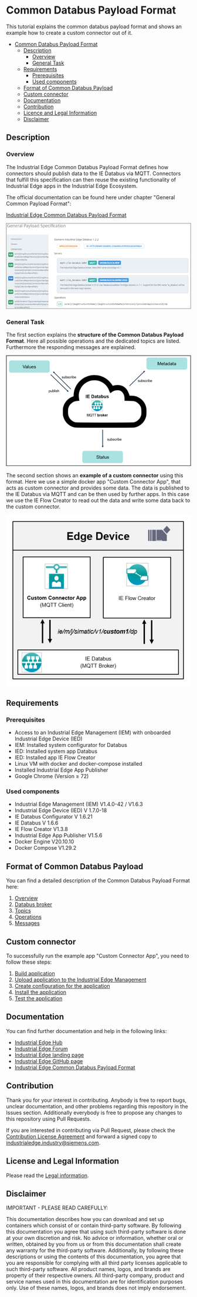 # Common Databus Payload Format

This tutorial explains the common databus payload format and shows an example how to create a custom connector out of it.

- [Common Databus Payload Format](#common-databus-payload-format)
  - [Description](#description)
    - [Overview](#overview)
    - [General Task](#general-task)
  - [Requirements](#requirements)
    - [Prerequisites](#prerequisites)
    - [Used components](#used-components)
  - [Format of Common Databus Payload](#format-of-common-databus-payload)
  - [Custom connector](#custom-connector)
  - [Documentation](#documentation)
  - [Contribution](#contribution)
  - [Licence and Legal Information](#licence-and-legal-information)
  - [Disclaimer](#disclaimer)

## Description

### Overview

The Industrial Edge Common Databus Payload Format defines how connectors should publish data to the IE Databus via MQTT. Connectors that fulfill this specification can then reuse the existing functionality of Industrial Edge apps in the Industrial Edge Ecosystem.

The official documentation can be found here under chapter "General Common Payload Format":

[Industrial Edge Common Databus Payload Format](https://industrial-edge.io/developer/systemapps/data-processing/databus/reference/index.html)

![payload_docu](docs/overview_payload_docu.png)

### General Task

The first section explains the **structure of the Common Databus Payload Format**. Here all possible operations and the dedicated topics are listed. Furthermore the responding messages are explained.

![overview](docs/overview_payload.png)

The second section shows an **example of a custom connector** using this format. Here we use a simple docker app "Custom Connector App", that acts as custom connector and provides some data. The data is published to the IE Databus via MQTT and can be then used by further apps. In this case we use the IE Flow Creator to read out the data and write some data back to the custom connector.

![overview](docs/overview_app.png)

## Requirements

### Prerequisites

- Access to an Industrial Edge Management (IEM) with onboarded Industrial Edge Device (IED)
- IEM: Installed system configurator for Databus
- IED: Installed system app Databus
- IED: Installed app IE Flow Creator
- Linux VM with docker and docker-compose installed
- Installed Industrial Edge App Publisher
- Google Chrome (Version ≥ 72)

### Used components

- Industrial Edge Management (IEM) V1.4.0-42 / V1.6.3
- Industrial Edge Device (IED) V 1.7.0-18
- IE Databus Configurator V 1.6.21
- IE Databus V 1.6.6
- IE Flow Creator V1.3.8
- Industrial Edge App Publisher V1.5.6
- Docker Engine V20.10.10
- Docker Compose V1.29.2

## Format of Common Databus Payload

You can find a detailed description of the Common Databus Payload Format here:

1. [Overview](/docs/payload-format/PayloadFormat.md#overview)
2. [Databus broker](/docs/payload-format/PayloadFormat.md#databus-broker)
3. [Topics](/docs/payload-format/PayloadFormat.md#topics)
4. [Operations](/docs/payload-format/PayloadFormat.md#operations)
5. [Messages](/docs/payload-format/PayloadFormat.md#messages)

## Custom connector

To successfully run the example app "Custom Connector App", you need to follow these steps:

1. [Build application](/docs/custom-connector/CustomConnector.md#build-application)
2. [Upload application to the Industrial Edge Management](/docs/custom-connector/CustomConnector.md#upload-application-to-the-industrial-edge-management)
3. [Create configuration for the application](/docs/custom-connector/CustomConnector.md#create-configuration-for-the-application)
4. [Install the application](/docs/custom-connector/CustomConnector.md#install-the-application)
5. [Test the application](/docs/custom-connector/CustomConnector.md#test-the-application)
  
## Documentation

You can find further documentation and help in the following links:

- [Industrial Edge Hub](https://iehub.eu1.edge.siemens.cloud/#/documentation)
- [Industrial Edge Forum](https://www.siemens.com/industrial-edge-forum)
- [Industrial Edge landing page](https://new.siemens.com/global/en/products/automation/topic-areas/industrial-edge/simatic-edge.html)
- [Industrial Edge GitHub page](https://github.com/industrial-edge)
- [Industrial Edge Common Databus Payload Format](https://industrial-edge.io/developer/systemapps/data-processing/databus/reference/index.html)

## Contribution

Thank you for your interest in contributing. Anybody is free to report bugs, unclear documentation, and other problems regarding this repository in the Issues section.
Additionally everybody is free to propose any changes to this repository using Pull Requests.

If you are interested in contributing via Pull Request, please check the [Contribution License Agreement](Siemens_CLA_1.1.pdf) and forward a signed copy to [industrialedge.industry@siemens.com](mailto:industrialedge.industry@siemens.com?subject=CLA%20Agreement%20Industrial-Edge).

## License and Legal Information

Please read the [Legal information](LICENSE.txt).

## Disclaimer

IMPORTANT - PLEASE READ CAREFULLY: 

This documentation describes how you can download and set up containers which consist of or contain third-party software. By following this documentation you agree that using such third-party software is done at your own discretion and risk. No advice or information, whether oral or written, obtained by you from us or from this documentation shall create any warranty for the third-party software. Additionally, by following these descriptions or using the contents of this documentation, you agree that you are responsible for complying with all third party licenses applicable to such third-party software. All product names, logos, and brands are property of their respective owners. All third-party company, product and service names used in this documentation are for identification purposes only. Use of these names, logos, and brands does not imply endorsement.
